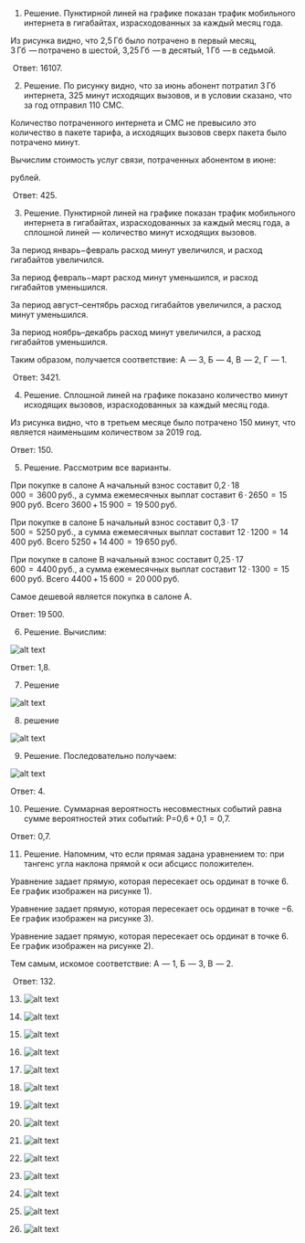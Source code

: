 1) Решение. Пунктирной линей на графике показан трафик мобильного интернета в гигабайтах, израсходованных за каждый месяц года.

Из рисунка видно, что 2,5 Гб было потрачено в первый месяц, 3 Гб  — потрачено в шестой, 3,25 Гб  — в десятый, 1 Гб  — в седьмой.

 Ответ: 16107.

2) Решение. По рисунку видно, что за июнь абонент потратил 3 Гб интернета, 325 минут исходящих вызовов, и в условии сказано, что за год отправил 110 СМС.

Количество потраченного интернета и СМС не превысило это количество в пакете тарифа, а исходящих вызовов сверх пакета было потрачено  минут.

Вычислим стоимость услуг связи, потраченных абонентом в июне:

 рублей.

 Ответ: 425.

3) Решение. Пунктирной линей на графике показан трафик мобильного интернета в гигабайтах, израсходованных за каждый месяц года, а сплошной линей  — количество минут исходящих вызовов.

За период январь−февраль расход минут увеличился, и расход гигабайтов увеличился.

За период февраль−март расход минут уменьшился, и расход гигабайтов уменьшился.

За период август–сентябрь расход гигабайтов увеличился, а расход минут уменьшился.

За период ноябрь–декабрь расход минут увеличился, а расход гигабайтов уменьшился.

Таким образом, получается соответствие: А  — 3, Б  — 4, В  — 2, Г  — 1.

 Ответ: 3421.

4) Решение. Сплошной линей на графике показано количество минут исходящих вызовов, израсходованных за каждый месяц года.

Из рисунка видно, что в третьем месяце было потрачено 150 минут, что является наименьшим количеством за 2019 год.

Ответ: 150.

5) Решение. Рассмотрим все варианты.

При покупке в салоне А начальный взнос составит 0,2 · 18 000  =  3600 руб., а сумма ежемесячных выплат составит 6 · 2650  =  15 900 руб. Всего 3600 + 15 900  =  19 500 руб.

При покупке в салоне Б начальный взнос составит 0,3 · 17 500  =  5250 руб., а сумма ежемесячных выплат составит 12 · 1200  =  14 400 руб. Всего 5250 + 14 400  =  19 650 руб.

При покупке в салоне В начальный взнос составит 0,25 · 17 600  =  4400 руб., а сумма ежемесячных выплат составит 12 · 1300  =  15 600 руб. Всего 4400 + 15 600  =  20 000 руб.

Самое дешевой является покупка в салоне A.

Ответ: 19 500.

6) Решение. Вычислим:

![alt text](image.png)

Ответ: 1,8.

7) Решение

![alt text](image-1.png)

8) решение

![alt text](image-2.png)

9) Решение. Последовательно получаем:

![alt text](image-3.png)

Ответ: 4.

10) Решение. Суммарная вероятность несовместных событий равна сумме вероятностей этих событий: P=0,6 + 0,1  =  0,7.

Ответ: 0,7.

11) Решение. Напомним, что если прямая задана уравнением  то: при  тангенс угла наклона прямой к оси абсцисс положителен.

Уравнение  задает прямую, которая пересекает ось ординат в точке 6. Ее график изображен на рисунке 1).

Уравнение  задает прямую, которая пересекает ось ординат в точке −6. Ее график изображен на рисунке 3).

Уравнение  задает прямую, которая пересекает ось ординат в точке 6. Ее график изображен на рисунке 2).

Тем самым, искомое соответствие: А  — 1, Б  — 3, В  — 2.

 Ответ: 132.

13) ![alt text](image-4.png)

14) ![alt text](image-5.png)

15) ![alt text](image-7.png)

16) ![alt text](image-8.png)

17) ![alt text](image-9.png)

18) ![alt text](image-10.png)

18) ![alt text](image-11.png)

19) ![alt text](image-12.png)

20) ![alt text](image-13.png)

21) ![alt text](image-14.png)

22) ![alt text](image-15.png)

23) ![alt text](image-16.png)

24) ![alt text](image-17.png)

25) ![alt text](image-18.png)
